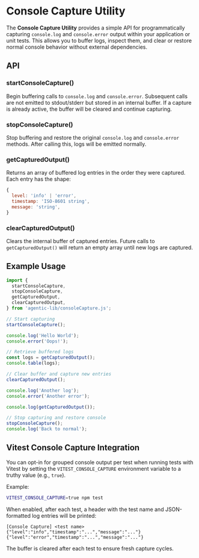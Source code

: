 # Console Capture Utility

The **Console Capture Utility** provides a simple API for programmatically capturing `console.log` and `console.error` output within your application or unit tests. This allows you to buffer logs, inspect them, and clear or restore normal console behavior without external dependencies.

## API

### startConsoleCapture()
Begin buffering calls to `console.log` and `console.error`. Subsequent calls are not emitted to stdout/stderr but stored in an internal buffer. If a capture is already active, the buffer will be cleared and continue capturing.

### stopConsoleCapture()
Stop buffering and restore the original `console.log` and `console.error` methods. After calling this, logs will be emitted normally.

### getCapturedOutput()
Returns an array of buffered log entries in the order they were captured. Each entry has the shape:

```js
{
  level: 'info' | 'error',
  timestamp: 'ISO-8601 string',
  message: 'string',
}
```

### clearCapturedOutput()
Clears the internal buffer of captured entries. Future calls to `getCapturedOutput()` will return an empty array until new logs are captured.

## Example Usage

```js
import {
  startConsoleCapture,
  stopConsoleCapture,
  getCapturedOutput,
  clearCapturedOutput,
} from 'agentic-lib/consoleCapture.js';

// Start capturing
startConsoleCapture();

console.log('Hello World');
console.error('Oops!');

// Retrieve buffered logs
const logs = getCapturedOutput();
console.table(logs);

// Clear buffer and capture new entries
clearCapturedOutput();

console.log('Another log');
console.error('Another error');

console.log(getCapturedOutput());

// Stop capturing and restore console
stopConsoleCapture();
console.log('Back to normal');
```

## Vitest Console Capture Integration

You can opt-in for grouped console output per test when running tests with Vitest by setting the `VITEST_CONSOLE_CAPTURE` environment variable to a truthy value (e.g., `true`).

Example:

```bash
VITEST_CONSOLE_CAPTURE=true npm test
```

When enabled, after each test, a header with the test name and JSON-formatted log entries will be printed:

```
[Console Capture] <test name>
{"level":"info","timestamp":"...","message":"..."}
{"level":"error","timestamp":"...","message":"..."}
```

The buffer is cleared after each test to ensure fresh capture cycles.